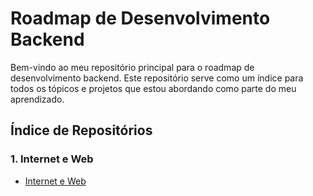 # Roadmap de Desenvolvimento Backend

Bem-vindo ao meu repositório principal para o roadmap de desenvolvimento backend. Este repositório serve como um índice para todos os tópicos e projetos que estou abordando como parte do meu aprendizado.

## Índice de Repositórios

### 1. Internet e Web
- [Internet e Web](https://github.com/gilmarSantana)
